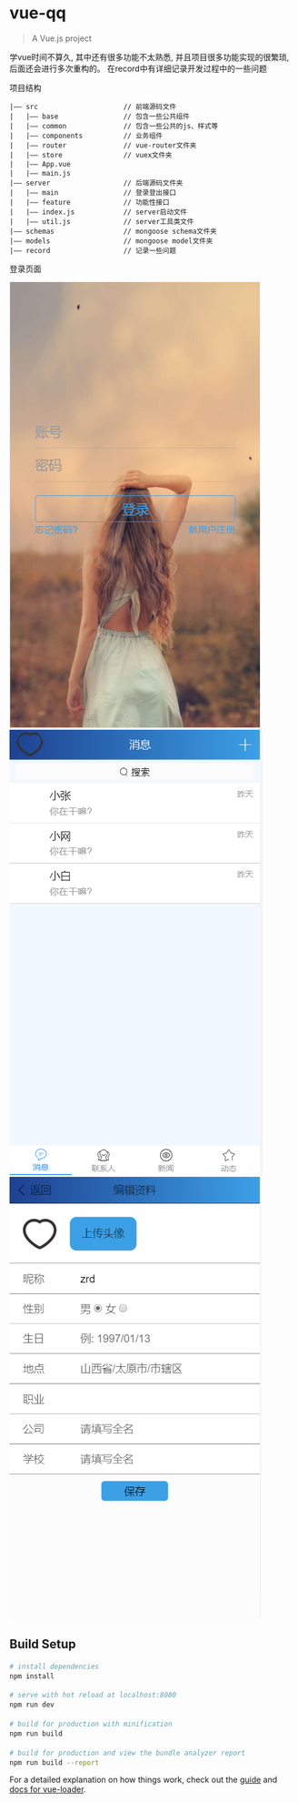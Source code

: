 # vue-qq

> A Vue.js project

学vue时间不算久, 其中还有很多功能不太熟悉, 并且项目很多功能实现的很繁琐, 后面还会进行多次重构的。
在record中有详细记录开发过程中的一些问题

项目结构
```
|—— src                     // 前端源码文件
|   |—— base                // 包含一些公共组件
|   |—— common              // 包含一些公共的js、样式等
|   |—— components          // 业务组件
|   |—— router              // vue-router文件夹
|   |—— store               // vuex文件夹
|   |—— App.vue           
|   |—— main.js
|—— server                  // 后端源码文件夹
|   |—— main                // 登录登出接口
|   |—— feature             // 功能性接口
|   |—— index.js            // server启动文件
|   |—— util.js             // server工具类文件
|—— schemas                 // mongoose schema文件夹
|—— models                  // mongoose model文件夹
|—— record                  // 记录一些问题
```

登录页面

![](https://github.com/ZrdZz/vue-qq/blob/master/record/images/login.png)
![](https://github.com/ZrdZz/vue-qq/blob/master/record/images/message.png)
![](https://github.com/ZrdZz/vue-qq/blob/master/record/images/setting.png)

## Build Setup

``` bash
# install dependencies
npm install

# serve with hot reload at localhost:8080
npm run dev

# build for production with minification
npm run build

# build for production and view the bundle analyzer report
npm run build --report
```

For a detailed explanation on how things work, check out the [guide](http://vuejs-templates.github.io/webpack/) and [docs for vue-loader](http://vuejs.github.io/vue-loader).
